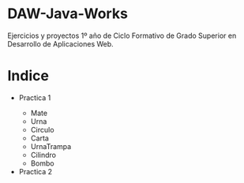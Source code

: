 # DAW-Java-Works
Ejercicios y proyectos 1º año de Ciclo Formativo de Grado Superior en Desarrollo de Aplicaciones Web.

<h1>Indice</h1>

<ul>
	<li>Practica 1</li>
		<ul>
			<li>Mate</li>
			<li>Urna</li>
			<li>Circulo</li>
			<li>Carta</li>
			<li>UrnaTrampa</li>
			<li>Cilindro</li>
			<li>Bombo</li>
		</ul>
	<li>Practica 2</li>
</ul>
